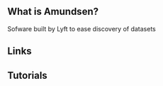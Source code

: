 ## What is Amundsen?
Sofware built by Lyft to ease discovery of datasets

## Links

## Tutorials

<!-- Embedded links -->
<!-- [1]: https://github.com/nchristie/tech_notes/blob/master/XXX.md -->
